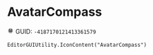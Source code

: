 # AvatarCompass
![](/img/AvatarCompass.png)
GUID: `-4187170121413361579`
```
EditorGUIUtility.IconContent("AvatarCompass")
```
